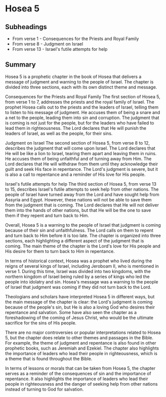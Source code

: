# Hosea 5

## Subheadings

* From verse 1 - Consequences for the Priests and Royal Family
* From verse 8 - Judgment on Israel
* From verse 13 - Israel's futile attempts for help

## Summary

Hosea 5 is a prophetic chapter in the book of Hosea that delivers a message of judgment and warning to the people of Israel. The chapter is divided into three sections, each with its own distinct theme and message.

Consequences for the Priests and Royal Family
The first section of Hosea 5, from verse 1 to 7, addresses the priests and the royal family of Israel. The prophet Hosea calls out to the priests and the leaders of Israel, telling them to listen to his message of judgment. He accuses them of being a snare and a net to the people, leading them into sin and corruption. The judgment that is coming is not just for the people, but for the leaders who have failed to lead them in righteousness. The Lord declares that He will punish the leaders of Israel, as well as the people, for their sins.

Judgment on Israel
The second section of Hosea 5, from verse 8 to 12, describes the judgment that will come upon Israel. The Lord declares that He will be like a lion to Israel, tearing them apart and leaving them in ruins. He accuses them of being unfaithful and of turning away from Him. The Lord declares that He will withdraw from them until they acknowledge their guilt and seek His face in repentance. The Lord's judgment is severe, but it is also a call to repentance and a reminder of His love for His people.

Israel's futile attempts for help
The third section of Hosea 5, from verse 13 to 15, describes Israel's futile attempts to seek help from other nations. The people of Israel have turned away from the Lord and have sought help from Assyria and Egypt. However, these nations will not be able to save them from the judgment that is coming. The Lord declares that He will not deliver them into the hands of other nations, but that He will be the one to save them if they repent and turn back to Him.

Overall, Hosea 5 is a warning to the people of Israel that judgment is coming because of their sin and unfaithfulness. The Lord calls on them to repent and turn back to Him before it is too late. The chapter is organized into three sections, each highlighting a different aspect of the judgment that is coming. The main theme of the chapter is the Lord's love for His people and His desire for them to turn back to Him in repentance. 

In terms of historical context, Hosea was a prophet who lived during the reigns of several kings of Israel, including Jeroboam II, who is mentioned in verse 1. During this time, Israel was divided into two kingdoms, with the northern kingdom of Israel being ruled by a series of kings who led the people into idolatry and sin. Hosea's message was a warning to the people of Israel that judgment was coming if they did not turn back to the Lord.

Theologians and scholars have interpreted Hosea 5 in different ways, but the main message of the chapter is clear: the Lord's judgment is coming because of the people's sin, but He is also a loving God who desires their repentance and salvation. Some have also seen the chapter as a foreshadowing of the coming of Jesus Christ, who would be the ultimate sacrifice for the sins of His people.

There are no major controversies or popular interpretations related to Hosea 5, but the chapter does relate to other themes and passages in the Bible. For example, the theme of judgment and repentance is also found in other prophetic books, such as Jeremiah and Ezekiel. The chapter also highlights the importance of leaders who lead their people in righteousness, which is a theme that is found throughout the Bible.

In terms of lessons or morals that can be taken from Hosea 5, the chapter serves as a reminder of the consequences of sin and the importance of repentance. It also highlights the importance of leaders who lead their people in righteousness and the danger of seeking help from other nations instead of turning to God for salvation.